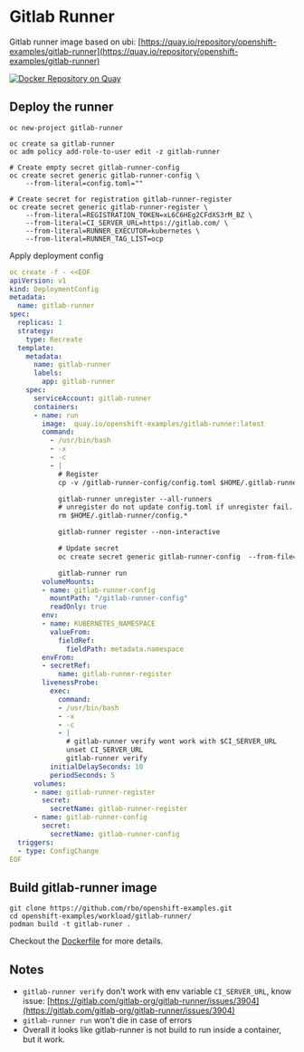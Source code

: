 # Gitlab Runner

Gitlab runner image based on ubi: [https://quay.io/repository/openshift-examples/gitlab-runner](https://quay.io/repository/openshift-examples/gitlab-runner)

[![Docker Repository on Quay](https://quay.io/repository/openshift-examples/gitlab-runner/status)](https://quay.io/repository/openshift-examples/gitlab-runner)

## Deploy the runner

```text
oc new-project gitlab-runner

oc create sa gitlab-runner
oc adm policy add-role-to-user edit -z gitlab-runner

# Create empty secret gitlab-runner-config
oc create secret generic gitlab-runner-config \
    --from-literal=config.toml="" 

# Create secret for registration gitlab-runner-register
oc create secret generic gitlab-runner-register \
    --from-literal=REGISTRATION_TOKEN=xL6C6HEg2CFdXS3rM_BZ \
    --from-literal=CI_SERVER_URL=https://gitlab.com/ \
    --from-literal=RUNNER_EXECUTOR=kubernetes \
    --from-literal=RUNNER_TAG_LIST=ocp
```

Apply deployment config

```yaml
oc create -f - <<EOF
apiVersion: v1
kind: DeploymentConfig
metadata:
  name: gitlab-runner
spec:
  replicas: 1
  strategy:
    type: Recreate
  template:
    metadata:
      name: gitlab-runner
      labels:
        app: gitlab-runner
    spec:
      serviceAccount: gitlab-runner
      containers:
      - name: run
        image:  quay.io/openshift-examples/gitlab-runner:latest
        command:  
          - /usr/bin/bash
          - -x
          - -c
          - |
            # Register 
            cp -v /gitlab-runner-config/config.toml $HOME/.gitlab-runner/config.toml

            gitlab-runner unregister --all-runners
            # unregister do not update config.toml if unregister fail.
            rm $HOME/.gitlab-runner/config.*

            gitlab-runner register --non-interactive

            # Update secret
            oc create secret generic gitlab-runner-config  --from-file=config.toml=$HOME/.gitlab-runner/config.toml --dry-run -o yaml | oc apply -f -

            gitlab-runner run
        volumeMounts:
        - name: gitlab-runner-config
          mountPath: "/gitlab-runner-config"
          readOnly: true
        env:
        - name: KUBERNETES_NAMESPACE
          valueFrom:
            fieldRef:
              fieldPath: metadata.namespace
        envFrom:
        - secretRef:
            name: gitlab-runner-register
        livenessProbe:
          exec:
            command:
            - /usr/bin/bash
            - -x
            - -c
            - |
              # gitlab-runner verify wont work with $CI_SERVER_URL
              unset CI_SERVER_URL
              gitlab-runner verify
          initialDelaySeconds: 10
          periodSeconds: 5
      volumes:
      - name: gitlab-runner-register
        secret:
          secretName: gitlab-runner-register
      - name: gitlab-runner-config
        secret:
          secretName: gitlab-runner-config
  triggers:
  - type: ConfigChange
EOF
```

## Build gitlab-runner image

```text
git clone https://github.com/rbo/openshift-examples.git
cd openshift-examples/workload/gitlab-runner/
podman build -t gitlab-runer .
```

Checkout the [Dockerfile](https://github.com/rbo/openshift-examples/blob/master/workload/gitlab-runner/Dockerfile) for more details.

## Notes

* `gitlab-runner verify` don't work with env variable `CI_SERVER_URL`, know issue: [https://gitlab.com/gitlab-org/gitlab-runner/issues/3904](https://gitlab.com/gitlab-org/gitlab-runner/issues/3904)
* `gitlab-runner run` won't die in case of errors 
* Overall it looks like gitlab-runner is not build to run inside a container, but it work.

